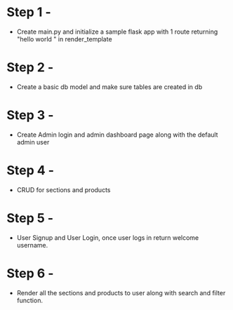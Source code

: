 # Step 1 -
-   Create main.py and initialize a sample flask app with 1 route returning "hello world " in render_template

# Step 2 -
-   Create a basic db model and make sure tables are created in db 

# Step 3 -
-   Create Admin login and admin dashboard page along with the default admin user

# Step 4 -
-   CRUD for sections and products

# Step 5 - 
-   User Signup and User Login, once user logs in return welcome username.

# Step 6 -
-   Render all the sections and products to user along with search and filter function.

